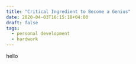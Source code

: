 ```yaml
---
title: "Critical Ingredient to Become a Genius"
date: 2020-04-03T16:15:18+04:00
draft: false
tags:
  - personal development
  - hardwork
---
```

hello

